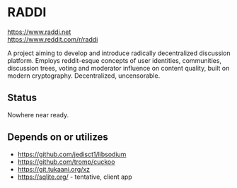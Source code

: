 # RADDI
https://www.raddi.net  
https://www.reddit.com/r/raddi

A project aiming to develop and introduce radically decentralized discussion platform. Employs reddit-esque concepts of user identities, communities, discussion trees, voting and moderator influence on content quality, built on modern cryptography. Decentralized, uncensorable.

## Status
Nowhere near ready.

## Depends on or utilizes
* https://github.com/jedisct1/libsodium
* https://github.com/tromp/cuckoo
* https://git.tukaani.org/xz
* https://sqlite.org/ - tentative, client app

